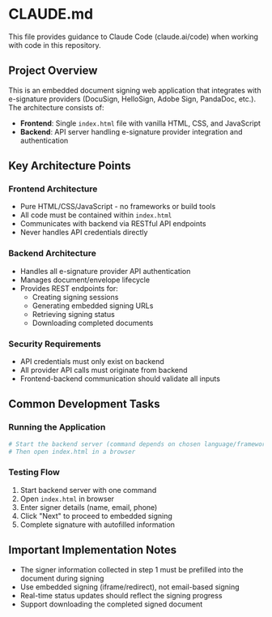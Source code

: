# CLAUDE.md

This file provides guidance to Claude Code (claude.ai/code) when working with code in this repository.

## Project Overview

This is an embedded document signing web application that integrates with e-signature providers (DocuSign, HelloSign, Adobe Sign, PandaDoc, etc.). The architecture consists of:
- **Frontend**: Single `index.html` file with vanilla HTML, CSS, and JavaScript
- **Backend**: API server handling e-signature provider integration and authentication

## Key Architecture Points

### Frontend Architecture
- Pure HTML/CSS/JavaScript - no frameworks or build tools
- All code must be contained within `index.html`
- Communicates with backend via RESTful API endpoints
- Never handles API credentials directly

### Backend Architecture
- Handles all e-signature provider API authentication
- Manages document/envelope lifecycle
- Provides REST endpoints for:
  - Creating signing sessions
  - Generating embedded signing URLs
  - Retrieving signing status
  - Downloading completed documents

### Security Requirements
- API credentials must only exist on backend
- All provider API calls must originate from backend
- Frontend-backend communication should validate all inputs

## Common Development Tasks

### Running the Application
```bash
# Start the backend server (command depends on chosen language/framework)
# Then open index.html in a browser
```

### Testing Flow
1. Start backend server with one command
2. Open `index.html` in browser
3. Enter signer details (name, email, phone)
4. Click "Next" to proceed to embedded signing
5. Complete signature with autofilled information

## Important Implementation Notes

- The signer information collected in step 1 must be prefilled into the document during signing
- Use embedded signing (iframe/redirect), not email-based signing
- Real-time status updates should reflect the signing progress
- Support downloading the completed signed document